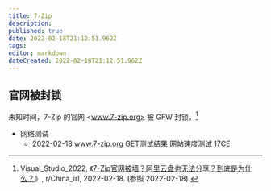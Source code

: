 ```yaml
---
title: 7-Zip
description:
published: true
date: 2022-02-18T21:12:51.962Z
tags:
editor: markdown
dateCreated: 2022-02-18T21:12:51.962Z
---
```


## 官网被封锁

未知时间，7-Zip 的官网 <www.7-zip.org> 被 GFW 封锁。[^sv9a7i]

[^sv9a7i]: Visual_Studio_2022, 《[7-Zip官网被墙？阿里云盘也无法分享？到底是为什么？](www.reddit.com/r/China_irl/comments/sv9a7i/7zip官网被墙阿里云盘也无法分享到底是为什么/)》, r/China_irl, 2022-02-18. (参照 2022-02-18).

+ 网络测试
    + 2022-02-18 [www.7-zip.org GET测试结果 网站速度测试 17CE](https://web.archive.org/web/20220218080955/http://www.17ce.com/site/http/20220218_ce7b5690909111ec89545fe60f9332a6:1.html)
